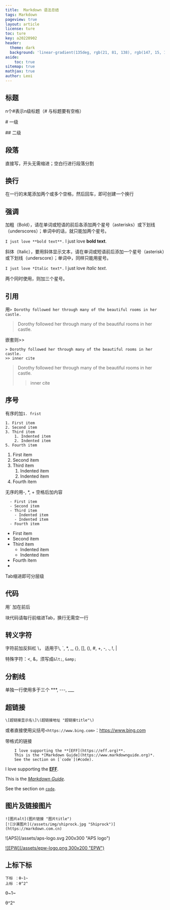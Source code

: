 ```yaml
---
title:  Markdown 语法总结
tags: Markdown
pageview: true
layout: article
license: ture
toc: ture
key: a20220902
header:
  theme: dark
  background: 'linear-gradient(135deg, rgb(21, 81, 138), rgb(147, 15, 139))'
aside:
    toc: true
sitemap: true
mathjax: true
author: Leoi
---
```

## 标题

n个\#表示n级标题（\# 与标题要有空格）

\# 一级

\#\# 二级

## 段落

直接写，开头无需缩进；空白行进行段落分割

## 换行
 
在一行的末尾添加两个或多个空格，然后回车，即可创建一个换行

## 强调

加粗（Bold），请在单词或短语的前后各添加两个星号（asterisks）或下划线（underscores）；单词中的话，就只能加两个星号。

`I just love **bold text**.`   I just love **bold text**.

斜体（Italic），要用斜体显示文本，请在单词或短语前后添加一个星号（asterisk）或下划线（underscore）；单词中，同样只能用星号。

`I just love *Italic text*.`   I just love *Italic text*.

两个同时使用，则加三个星号。

## 引用

用`> Dorothy followed her through many of the beautiful rooms in her castle.`   
> Dorothy followed her through many of the beautiful rooms in her castle.

嵌套则\>\>

	> Dorothy followed her through many of the beautiful rooms in her castle.
	>> inner cite
		
> Dorothy followed her through many of the beautiful rooms in her castle.
>> inner cite

## 序号

有序的加`1. frist`

    1. First item
    2. Second item
    3. Third item
        1. Indented item
        2. Indented item
    5. Fourth item

1. First item
2. Second item
3. Third item
    1. Indented item
    2. Indented item
5. Fourth item

无序的用\-, \*, \+ 空格后加内容

      - First item
      - Second item
      - Third item
        - Indented item
        - Indented item
      - Fourth item

- First item
- Second item
- Third item
  - Indented item
  - Indented item
- Fourth item
- 
Tab缩进即可分层级

## 代码

用\` 加在前后

块代码请每行前缩进Tab，换行无需空一行

## 转义字符

字符前加反斜杠 \\，
适用于\\, \`, \*, \_, \{\}, \[\], \(\), \#, \+, \-, \., \!, \|

特殊字符：&lt;, &amp;，须写成`&lt;`, `&amp;`

## 分割线

单独一行使用多于三个 \*\*\*, \-\-\-, \_\_\_

## 超链接

	\[超链接显示名\]\(超链接地址 "超链接title"\)

或者直接使用尖括号`<https://www.bing.com>`：<https://www.bing.com>

带格式的链接

		I love supporting the **[EFF](https://eff.org)**.
		This is the *[Markdown Guide](https://www.markdownguide.org)*.
		See the section on [`code`](#code).
		
I love supporting the **[EFF](https://eff.org)**.

This is the *[Markdown Guide](https://www.markdownguide.org)*.

See the section on [`code`](#code).

## 图片及链接图片
	![图片alt](图片链接 "图片title")
	[![沙漠图片](/assets/img/shiprock.jpg "Shiprock")](https://markdown.com.cn)

![APS](/assets/aps-logo.svg 200x300 "APS logo")

[![EPW](/assets/epw-logo.png 300x200 "EPW")](https://docs.epw-code.org/index.html)

## 上标下标

    下标 ：θ~1~ 
    上标 ：θ^2^
    
θ~1~ 

θ^2^

